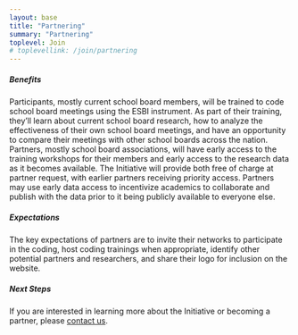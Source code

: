 ```yaml
---
layout: base
title: "Partnering"
summary: "Partnering"
toplevel: Join
# toplevellink: /join/partnering
---
```


<h5>Benefits</h5>
<p>Participants, mostly current school board members, will be trained to code school board meetings using the ESBI instrument. As part of their training, they’ll learn about current school board research, how to analyze the effectiveness of their own school board meetings, and have an opportunity to compare their meetings with other school boards across the nation. Partners, mostly school board associations, will have early access to the training workshops for their members and early access to the research data as it becomes available. The Initiative will provide both free of charge at partner request, with earlier partners receiving priority access. Partners may use early data access to incentivize academics to collaborate and publish with the data prior to it being publicly available to everyone else. </p>

<h5>Expectations</h5>
<p>The key expectations of partners are to invite their networks to participate in the coding, host coding trainings when appropriate, identify other potential partners and researchers, and share their logo for inclusion on the website.</p>

<h5>Next Steps</h5>
<p>If you are interested in learning more about the Initiative or becoming a partner, please <a href="/contact">contact us</a>. </p>


